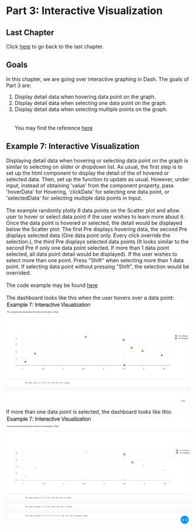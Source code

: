 # Part 3: Interactive Visualization

## Last Chapter
Click [here](../Part2) to go back to the last chapter.

## Goals
In this chapter, we are going over interactive graphing in Dash. The goals of Part 3 are:<br>
1. Display detail data when hovering data point on the graph.<br>
2. Display detail data when selecting one data point on the graph.<br>
3. Display detail data when selecting multiple points on the graph.<br>
<br><br>
You may find the reference [here](https://dash.plotly.com/interactive-graphing)

## Example 7: Interactive Visualization
Displaying detail data when hovering or selecting data point on the graph is similar to selecting on slider or dropdown list. As usual, the first step is to set up the html component to display the detail of the of hovered or selected data. Then, set up the function to update as usual. However, under input, instead of obtaining 'value' from the component property, pass 'hoverData' for Hovering, 'clickData' for selecting one data point, or 'selectedData' for selecting multiple data points in Input.<br><br>
The example randomly plotly 8 data points on the Scatter plot and allow user to hover or select data point if the user wishes to learn more about it. Once the data point is hovered or selected, the detail would be displayed below the Scatter plot: The first Pre displays hovering data, the second Pre displays selected data (One data point only. Every click override the selection.), the third Pre displays selected data points (It looks similar to the second Pre if only one data point selected. If more than 1 data point selected, all data point detail would be displayed). If the user wishes to select more than one point. Press "Shift" when selecting more than 1 data point. If selecting data point without pressing "Shift", the selection would be overrided. <br><br>
The code example may be found [here](example7_interactive.py)
<br><br>
The dashboard looks like this when the user hovers over a data point:
<img src='example7_hover.png'>
<br><br>
If more than one data point is selected, the dashboard looks like this:
<img src='example7_selections.png'>